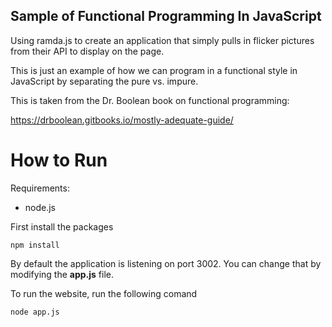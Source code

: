 Sample of Functional Programming In JavaScript
---------------------------------

Using ramda.js to create an application that simply pulls in flicker pictures from their API to display on the page.

This is just an example of how we can program in a functional style in JavaScript by separating the pure vs. impure.

This is taken from the Dr. Boolean book on functional programming:

https://drboolean.gitbooks.io/mostly-adequate-guide/

How to Run
=================

Requirements:
* node.js

First install the packages

    npm install

By default the application is listening on port 3002. You can change that by modifying the **app.js** file.

To run the website, run the following comand

    node app.js



